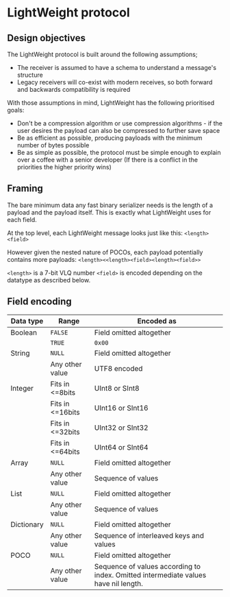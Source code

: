 # LightWeight protocol
## Design objectives
The LightWeight protocol is built around the following assumptions;
 * The receiver is assumed to have a schema to understand a message's structure
 * Legacy receivers will co-exist with modern receives, so both forward and backwards compatibility is required

With those assumptions in mind, LightWeight has the following prioritised goals:
 * Don't be a compression algorithm or use compression algorithms - if the user desires the payload can also be compressed to further save space
 * Be as efficient as possible, producing payloads with the minimum number of bytes possible
 * Be as simple as possible, the protocol must be simple enough to explain over a coffee with a senior developer
(If there is a conflict in the priorities the higher priority wins)

## Framing
The bare minimum data any fast binary serializer needs is the length of a payload and the payload itself. This is exactly
what LightWeight uses for each field. 

At the top level, each LightWeight message looks just like this:
`<length><field>`

However given the nested nature of POCOs, each payload potentially contains more payloads:
`<length><<length><field><length><field>>`

`<length>` is a 7-bit VLQ number
`<field>` is encoded depending on the datatype as described  below.

## Field encoding

| Data type    | Range               | Encoded as             |
|--------------|---------------------|------------------------|
| Boolean      | `FALSE`             | Field omitted altogether |
|              | `TRUE`              | `0x00`                 |
| String       | `NULL`              | Field omitted altogether |
|              | Any other value     | UTF8 encoded           |
| Integer      | Fits in <=8bits     | UInt8 or SInt8         |
|              | Fits in <=16bits    | UInt16 or SInt16       |
|              | Fits in <=32bits    | UInt32 or SInt32       |
|              | Fits in <=64bits    | UInt64 or SInt64       |
| Array        | `NULL`              | Field omitted altogether |
|              | Any other value     | Sequence of values     |
| List         | `NULL`              | Field omitted altogether |
|              | Any other value     | Sequence of values     |
| Dictionary   | `NULL`              | Field omitted altogether |
|              | Any other value     | Sequence of interleaved keys and values  |
| POCO         | `NULL`              | Field omitted altogether |
|              | Any other value     | Sequence of values according to index. Omitted intermediate values have nil length. |     |